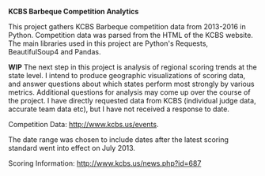 **KCBS Barbeque Competition Analytics**

This project gathers KCBS Barbeque competition data from 2013-2016 in Python. Competition data was parsed from the HTML of the KCBS website. The main libraries used in this project are Python's Requests, BeautifulSoup4 and Pandas.

**WIP**
The next step in this project is analysis of regional scoring trends at the state level. I intend to produce geographic visualizations of scoring data, and answer questions about which states perform most strongly by various metrics. Additional questions for analysis may come up over the course of the project. I have directly requested data from KCBS (individual judge data, accurate team data etc), but I have not received a response to date.

Competition Data: http://www.kcbs.us/events.

The date range was chosen to include dates after the latest scoring standard went into effect on July 2013. 

Scoring Information: http://www.kcbs.us/news.php?id=687

